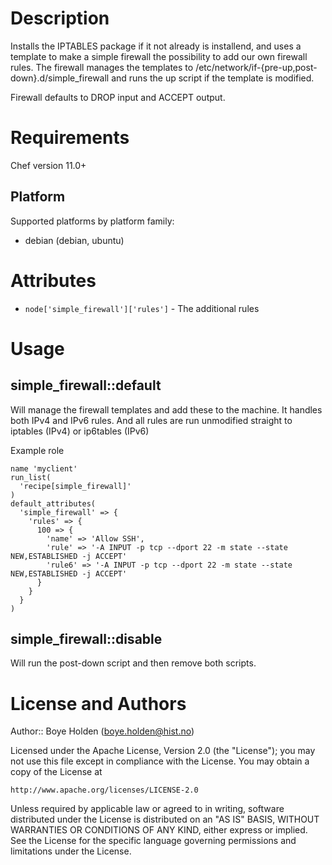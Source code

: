 Description
===========

Installs the IPTABLES package if it not already is installend, and
uses a template to make a simple firewall the possibility to add our
own firewall rules. The firewall manages the templates to
/etc/network/if-{pre-up,post-down}.d/simple_firewall and runs the up
script if the template is modified.

Firewall defaults to DROP input and ACCEPT output.

Requirements
============

Chef version 11.0+

## Platform

Supported platforms by platform family:

* debian (debian, ubuntu)

Attributes
==========

* `node['simple_firewall']['rules']` - The additional rules

Usage
=====

## simple_firewall::default

Will manage the firewall templates and add these to the machine.
It handles both IPv4 and IPv6 rules. And all rules are run
unmodified straight to iptables (IPv4) or ip6tables (IPv6)

Example role

    name 'myclient'
    run_list(
      'recipe[simple_firewall]'
    )
    default_attributes(
      'simple_firewall' => {
        'rules' => {
          100 => {
            'name' => 'Allow SSH',
            'rule' => '-A INPUT -p tcp --dport 22 -m state --state NEW,ESTABLISHED -j ACCEPT'
            'rule6' => '-A INPUT -p tcp --dport 22 -m state --state NEW,ESTABLISHED -j ACCEPT'
          }
        }
      }
    )

## simple_firewall::disable

Will run the post-down script and then remove both scripts.

License and Authors
===================
Author:: Boye Holden (<boye.holden@hist.no>)

Licensed under the Apache License, Version 2.0 (the "License");
you may not use this file except in compliance with the License.
You may obtain a copy of the License at

    http://www.apache.org/licenses/LICENSE-2.0

Unless required by applicable law or agreed to in writing, software
distributed under the License is distributed on an "AS IS" BASIS,
WITHOUT WARRANTIES OR CONDITIONS OF ANY KIND, either express or implied.
See the License for the specific language governing permissions and
limitations under the License.
